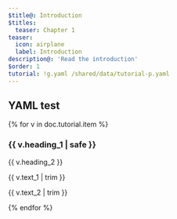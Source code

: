 ```yaml
---
$title@: Introduction
$titles:
  teaser: Chapter 1
teaser:
  icon: airplane
  label: Introduction
description@: 'Read the introduction'
$order: 1
tutorial: !g.yaml /shared/data/tutorial-p.yaml
---
```


## YAML test

{% for v in doc.tutorial.item %}
<h3 class="">{{ v.heading_1 | safe }}</h3>
<p class="">{{ v.heading_2 }}</p>
<p class="">{{ v.text_1 | trim }}</p>
<p class="">{{ v.text_2 | trim }}</p>
{% endfor %}

